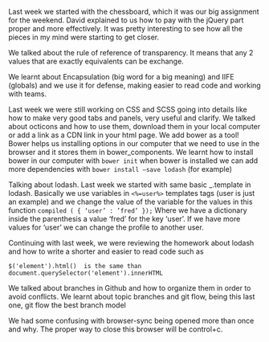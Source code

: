 
Last week we started with the chessboard, which  it was our big assignment for the weekend. David explained to us
how to  pay with the jQuery part proper and more effectively. It was pretty interesting to see how all the pieces
in my mind were starting to get closer.

We talked about the rule of reference of transparency. It means that any 2 values that are exactly equivalents can
be exchange.

We learnt about Encapsulation (big word for a big meaning) and IIFE (globals) and we use it for defense, making
easier to read code and working with teams.

Last week we were still working on CSS and SCSS going into details  like how to make very good tabs and panels, very useful and clarify.
We talked about octicons and how to use them, download them in your local computer or add a link as a CDN link in your html page.
We add bower as a tool! Bower helps us installing options in our computer that we need to use in the browser and it stores them in bower_components. We learnt how to install bower in our computer with `bower init`  when bower is installed we can add more dependencies with `bower install —save lodash` (for example)

Talking about lodash. Last week we started with same basic _.template in lodash. Basically we use variables in `<%=user%>` templates tags (user is just an example) and we change the value of the variable for the values in this function ` compiled ( { ‘user’ : ’fred’ }); ` Where we have a dictionary inside the parenthesis a value ‘fred’ for the key ‘user’. If we have more values for ‘user’ we can change the profile to another user.

Continuing with last week, we were reviewing the homework about lodash and how to write a shorter and easier to read code such as

```
$('element').html()  is the same than document.querySelector('element').innerHTML

```
We talked about branches in Github and how to organize them in order to avoid conflicts. We learnt about topic branches and git flow, being this last one, git flow the best branch model

We had some confusing with browser-sync being opened more than once and why. The proper way to close this browser will be control+c.
